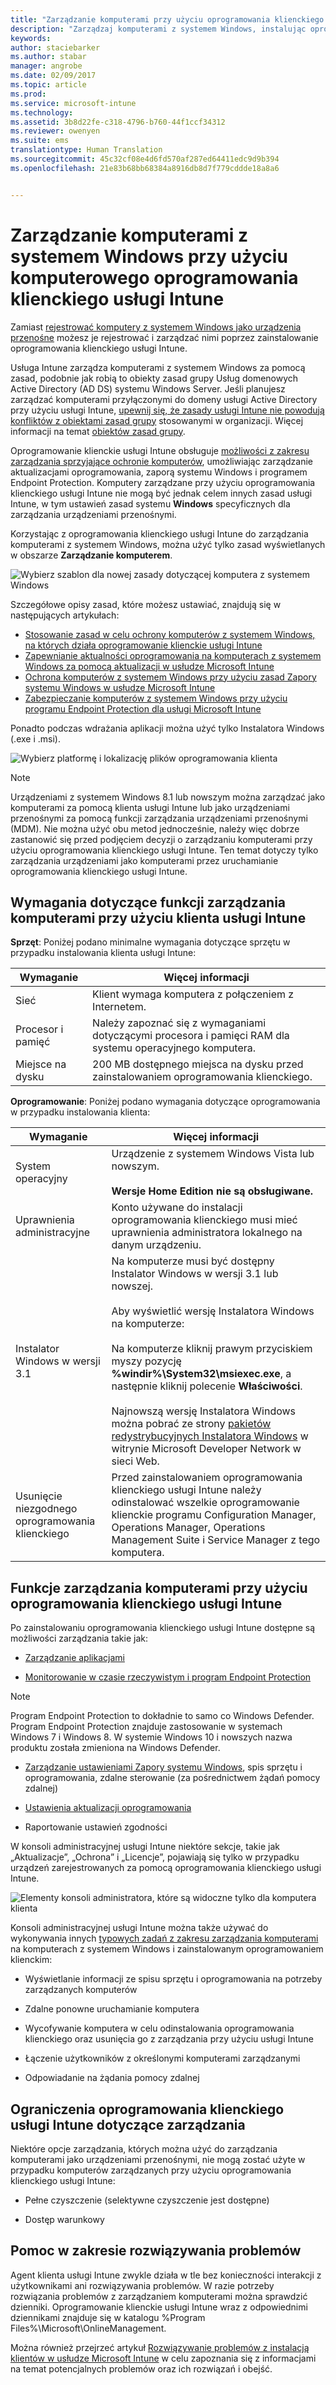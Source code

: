```yaml
---
title: "Zarządzanie komputerami przy użyciu oprogramowania klienckiego | Microsoft Docs"
description: "Zarządzaj komputerami z systemem Windows, instalując oprogramowanie klienckie usługi Intune."
keywords: 
author: staciebarker
ms.author: stabar
manager: angrobe
ms.date: 02/09/2017
ms.topic: article
ms.prod: 
ms.service: microsoft-intune
ms.technology: 
ms.assetid: 3b8d22fe-c318-4796-b760-44f1ccf34312
ms.reviewer: owenyen
ms.suite: ems
translationtype: Human Translation
ms.sourcegitcommit: 45c32cf08e4d6fd570af287ed64411edc9d9b394
ms.openlocfilehash: 21e83b68bb68384a8916db8d7f779cddde18a8a6


---
```


# <a name="manage-windows-pcs-with-intune-pc-client-software"></a>Zarządzanie komputerami z systemem Windows przy użyciu komputerowego oprogramowania klienckiego usługi Intune
Zamiast [rejestrować komputery z systemem Windows jako urządzenia przenośne](set-up-windows-device-management-with-microsoft-intune.md) możesz je rejestrować i zarządzać nimi poprzez zainstalowanie oprogramowania klienckiego usługi Intune.

Usługa Intune zarządza komputerami z systemem Windows za pomocą zasad, podobnie jak robią to obiekty zasad grupy Usług domenowych Active Directory (AD DS) systemu Windows Server. Jeśli planujesz zarządzać komputerami przyłączonymi do domeny usługi Active Directory przy użyciu usługi Intune, [upewnij się, że zasady usługi Intune nie powodują konfliktów z obiektami zasad grupy](resolve-gpo-and-microsoft-intune-policy-conflicts.md) stosowanymi w organizacji. Więcej informacji na temat [obiektów zasad grupy](https://technet.microsoft.com/library/hh147307.aspx).

Oprogramowanie klienckie usługi Intune obsługuje [możliwości z zakresu zarządzania sprzyjające ochronie komputerów](policies-to-protect-windows-pcs-in-microsoft-intune.md), umożliwiając zarządzanie aktualizacjami oprogramowania, zaporą systemu Windows i programem Endpoint Protection. Komputery zarządzane przy użyciu oprogramowania klienckiego usługi Intune nie mogą być jednak celem innych zasad usługi Intune, w tym ustawień zasad systemu **Windows** specyficznych dla zarządzania urządzeniami przenośnymi. 

Korzystając z oprogramowania klienckiego usługi Intune do zarządzania komputerami z systemem Windows, można użyć tylko zasad wyświetlanych w obszarze **Zarządzanie komputerem**.

  ![Wybierz szablon dla nowej zasady dotyczącej komputera z systemem Windows](../media/select-template-for-pc-policy.png)

Szczegółowe opisy zasad, które możesz ustawiać, znajdują się w następujących artykułach:

- [Stosowanie zasad w celu ochrony komputerów z systemem Windows, na których działa oprogramowanie klienckie usługi Intune](https://docs.microsoft.com/intune/deploy-use/policies-to-protect-windows-pcs-in-microsoft-intune)
- [Zapewnianie aktualności oprogramowania na komputerach z systemem Windows za pomocą aktualizacji w usłudze Microsoft Intune](https://docs.microsoft.com/intune/deploy-use/keep-windows-pcs-up-to-date-with-software-updates-in-microsoft-intune)
- [Ochrona komputerów z systemem Windows przy użyciu zasad Zapory systemu Windows w usłudze Microsoft Intune](https://docs.microsoft.com/intune/deploy-use/help-protect-windows-pcs-using-windows-firewall-policies-in-microsoft-intune)
- [Zabezpieczanie komputerów z systemem Windows przy użyciu programu Endpoint Protection dla usługi Microsoft Intune](https://docs.microsoft.com/intune/deploy-use/help-secure-windows-pcs-with-endpoint-protection-for-microsoft-intune)

Ponadto podczas wdrażania aplikacji można użyć tylko Instalatora Windows (.exe i .msi).

  ![Wybierz platformę i lokalizację plików oprogramowania klienta](../media/select-platform-of-software-files-for-pc-agent.png)

> [!NOTE]
> Urządzeniami z systemem Windows 8.1 lub nowszym można zarządzać jako komputerami za pomocą klienta usługi Intune lub jako urządzeniami przenośnymi za pomocą funkcji zarządzania urządzeniami przenośnymi (MDM). Nie można użyć obu metod jednocześnie, należy więc dobrze zastanowić się przed podjęciem decyzji o zarządzaniu komputerami przy użyciu oprogramowania klienckiego usługi Intune. Ten temat dotyczy tylko zarządzania urządzeniami jako komputerami przez uruchamianie oprogramowania klienckiego usługi Intune.

## <a name="requirements-for-intune-pc-client-management"></a>Wymagania dotyczące funkcji zarządzania komputerami przy użyciu klienta usługi Intune

**Sprzęt**: Poniżej podano minimalne wymagania dotyczące sprzętu w przypadku instalowania klienta usługi Intune:

|Wymaganie|Więcej informacji|
|---------------|--------------------|
|Sieć|Klient wymaga komputera z połączeniem z Internetem.|
|Procesor i pamięć|Należy zapoznać się z wymaganiami dotyczącymi procesora i pamięci RAM dla systemu operacyjnego komputera.|
|Miejsce na dysku|200 MB dostępnego miejsca na dysku przed zainstalowaniem oprogramowania klienckiego.|

**Oprogramowanie**: Poniżej podano wymagania dotyczące oprogramowania w przypadku instalowania klienta:

|Wymaganie|Więcej informacji|
|---------------|--------------------|
|System operacyjny | Urządzenie z systemem Windows Vista lub nowszym. </br></br>**Wersje Home Edition nie są obsługiwane.**|
|Uprawnienia administracyjne|Konto używane do instalacji oprogramowania klienckiego musi mieć uprawnienia administratora lokalnego na danym urządzeniu.|
|Instalator Windows w wersji 3.1|Na komputerze musi być dostępny Instalator Windows w wersji 3.1 lub nowszej.<br /><br />Aby wyświetlić wersję Instalatora Windows na komputerze:<br /><br />  Na komputerze kliknij prawym przyciskiem myszy pozycję **%windir%\System32\msiexec.exe**, a następnie kliknij polecenie **Właściwości**.<br /><br />Najnowszą wersję Instalatora Windows można pobrać ze strony [pakietów redystrybucyjnych Instalatora Windows](http://go.microsoft.com/fwlink/?LinkID=234258) w witrynie Microsoft Developer Network w sieci Web.|
|Usunięcie niezgodnego oprogramowania klienckiego|Przed zainstalowaniem oprogramowania klienckiego usługi Intune należy odinstalować wszelkie oprogramowanie klienckie programu Configuration Manager, Operations Manager, Operations Management Suite i Service Manager z tego komputera.|

## <a name="computer-management-capabilities-with-the-intune-software-client"></a>Funkcje zarządzania komputerami przy użyciu oprogramowania klienckiego usługi Intune

Po zainstalowaniu oprogramowania klienckiego usługi Intune dostępne są możliwości zarządzania takie jak: 

- [Zarządzanie aplikacjami](deploy-apps-in-microsoft-intune.md)

- [Monitorowanie w czasie rzeczywistym i program Endpoint Protection](help-secure-windows-pcs-with-endpoint-protection-for-microsoft-intune.md)

 > [!NOTE]
 > Program Endpoint Protection to dokładnie to samo co Windows Defender. Program Endpoint Protection znajduje zastosowanie w systemach Windows 7 i Windows 8. W systemie Windows 10 i nowszych nazwa produktu została zmieniona na Windows Defender.

- [Zarządzanie ustawieniami Zapory systemu Windows](help-protect-windows-pcs-using-windows-firewall-policies-in-microsoft-intune.md), spis sprzętu i oprogramowania, zdalne sterowanie (za pośrednictwem żądań pomocy zdalnej)

- [Ustawienia aktualizacji oprogramowania](keep-windows-pcs-up-to-date-with-software-updates-in-microsoft-intune.md)

- Raportowanie ustawień zgodności

W konsoli administracyjnej usługi Intune niektóre sekcje, takie jak „Aktualizacje”, „Ochrona” i „Licencje”, pojawiają się tylko w przypadku urządzeń zarejestrowanych za pomocą oprogramowania klienckiego usługi Intune.

  ![Elementy konsoli administratora, które są widoczne tylko dla komputera klienta](../media/admin-console-settings-only-for-pc-agent.png)

Konsoli administracyjnej usługi Intune można także używać do wykonywania innych [typowych zadań z zakresu zarządzania komputerami](common-windows-pc-management-tasks-with-the-microsoft-intune-computer-client.md) na komputerach z systemem Windows i zainstalowanym oprogramowaniem klienckim:

-   Wyświetlanie informacji ze spisu sprzętu i oprogramowania na potrzeby zarządzanych komputerów

-   Zdalne ponowne uruchamianie komputera

-   Wycofywanie komputera w celu odinstalowania oprogramowania klienckiego oraz usunięcia go z zarządzania przy użyciu usługi Intune

-   Łączenie użytkowników z określonymi komputerami zarządzanymi

-   Odpowiadanie na żądania pomocy zdalnej

## <a name="management-limitations-of-the-intune-software-client"></a>Ograniczenia oprogramowania klienckiego usługi Intune dotyczące zarządzania

Niektóre opcje zarządzania, których można użyć do zarządzania komputerami jako urządzeniami przenośnymi, nie mogą zostać użyte w przypadku komputerów zarządzanych przy użyciu oprogramowania klienckiego usługi Intune:

-   Pełne czyszczenie (selektywne czyszczenie jest dostępne)

-   Dostęp warunkowy

## <a name="help-with-troubleshooting"></a>Pomoc w zakresie rozwiązywania problemów

Agent klienta usługi Intune zwykle działa w tle bez konieczności interakcji z użytkownikami ani rozwiązywania problemów. W razie potrzeby rozwiązania problemów z zarządzaniem komputerami można sprawdzić dzienniki. Oprogramowanie klienckie usługi Intune wraz z odpowiednimi dziennikami znajduje się w katalogu %Program Files%\Microsoft\OnlineManagement.

Można również przejrzeć artykuł [Rozwiązywanie problemów z instalacją klientów w usłudze Microsoft Intune](/intune/troubleshoot/troubleshoot-client-setup-in-microsoft-intune) w celu zapoznania się z informacjami na temat potencjalnych problemów oraz ich rozwiązań i obejść.



<!--HONumber=Feb17_HO2-->


